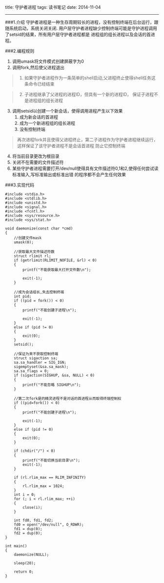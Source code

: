 title: 守护者进程
tags: 读书笔记
date: 2014-11-04
***
###1.介绍
守护者进程是一种生存周期较长的进程，没有控制终端在后台运行，跟随系统启动，系统关闭关闭.
用户层守护者进程缺少控制终端可能是守护进程调用了setsid的结果，所有用户层守护者进程都是
进程组的组长进程以及会话的首进程。

###2.编程规则

1. 调用umask将文件模式创建屏蔽字为0
2. 调用fork,然后使父进程退出

> 1) 如果守护者进程作为一条简单的shell启动,父进程终止使得shell任务这条命令已经结束

> 2) 子进程继承了父进程的进程ID，但具有一个新的进程ID， 保证子进程不是进程组的组长进程

3. 调用setsid以创建一个新会话，使得调用进程产生以下效果
    1. 成为新会话的首进程
    2. 成为一个新进程组的组长进程
    3. 没有控制终端

> 再次进程fork并且使得父进程终止，第二子进程作为守护者进程继续运行，这样保证了该守护者进程不是会话首进程
> 防止它控制终端

4. 将当前目录更改为根目录
5. 关闭不在需要的文件描述符
6. 某些守护者进程需要打开/dev/null使得具有文件描述符0,1和2,使得任何尝试读标准输入,写标准输出或标准出错
的程序都不会产生任何效果


###3.实现代码

    #include <stdio.h>
    #include <stdlib.h>
    #include <unistd.h>
    #include <signal.h>
    #include <fcntl.h>
    #include <sys/resource.h>
    #include <sys/stat.h>

    void daemonize(const char *cmd)
    {
        //创建文件mask
        umask(0);

        //获取最大文件描述符数
        struct rlimit rl;
        if (getrlimit(RLIMIT_NOFILE, &rl) < 0)
        {
            printf("不能获取最大打开文件数\n");

            exit(-1);
        }

        //成为会话组长,失去控制终端
        int pid;
        if ((pid = fork()) < 0)
        {
            printf("不能创建子进程\n");

            exit(-1);
        }
        else if (pid != 0)
        {
            exit(0);
        }
        setsid();

        //保证为来不获取控制终端
        struct sigaction sa;
        sa.sa_handler = SIG_IGN;
        sigemptyset(&sa.sa_mask);
        sa.sa_flags = 0;
        if (sigaction(SIGHUP, &sa, NULL) < 0)
        {
            printf("不能忽略 SIGHUP\n");
        }

        //第二次fork是的精灵进程不是对话的首进程从而取得终端控制权
        if ((pid=fork()) < 0)
        {
            printf("不能创建子进程\n");

            exit(-1);
        }
        else if (pid != 0)
        {
            exit(0);
        }

        if (chdir("/") < 0)
        {
            printf("不能切换当前目录\n");
            exit(-1);
        }

        if (rl.rlim_max == RLIM_INFINITY)
        {
            rl.rlim_max = 1024;
        }
        int i = 0;
        for (; i < rl.rlim_max; ++i)
        {
            close(i);
        }

        int fd0, fd1, fd2;
        fd0 = open("/dev/null", O_RDWR);
        fd1 = dup(0);
        fd2 = dup(0);
    }

    int main()
    {
        daemonize(NULL);

        sleep(20);

        return 0;
    }
